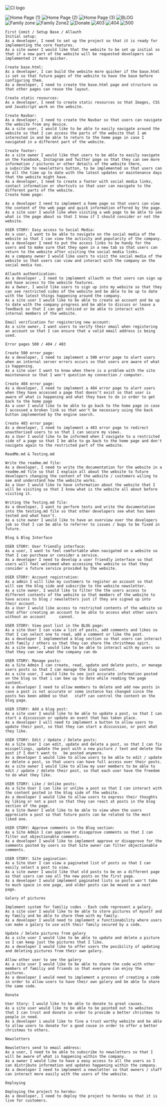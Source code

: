 ![CI logo](https://codeinstitute.s3.amazonaws.com/fullstack/ci_logo_small.png)

![Home Page (1)](https://user-images.githubusercontent.com/96884287/207918586-368adbfa-22fa-48e6-abec-681a4e30eecd.png)
![Home Page (2)](https://user-images.githubusercontent.com/96884287/207918599-2c57ca4d-889c-47f6-b385-b231ded3b46b.png)
![Home Page (3)](https://user-images.githubusercontent.com/96884287/207918605-acea174f-fddb-44f9-9151-6c2ed0e4e9bf.png)
![BLOG](https://user-images.githubusercontent.com/96884287/207918615-28eb3a24-6af6-4b3a-8da6-99dc84b76ded.png)
![Family zone](https://user-images.githubusercontent.com/96884287/207918619-6869b0a2-9490-4738-86b7-b2173a4cc510.png)
![Family Zone2](https://user-images.githubusercontent.com/96884287/207918625-7989c19d-1fcf-42fe-bc71-5501edc483ba.png)
![Donate](https://user-images.githubusercontent.com/96884287/207918634-027837b0-6687-4853-b93e-085465adb7ff.png)
![403](https://user-images.githubusercontent.com/96884287/207918704-72af0fc8-4bcf-4092-9cde-2a0e8424f009.png)
![404](https://user-images.githubusercontent.com/96884287/207918712-08ef67fd-1ed0-47ec-ab10-b75cc44fcaf1.png)
![500](https://user-images.githubusercontent.com/96884287/207918719-107601c9-effe-442a-8fc9-bfc9eb008978.png)


	First Comit / Setup Base / Allauth 
	Initial setup:
	As a developer, I need to set up the project so that it is ready for implementing the core features.
	As a site owner I would like that the website to be set up initial so that if a new part of the website will be requested developers can implemented it more quicker.
	
	Create base.html:
	As a developer, I can build the website more quicker if the base.html is set so that future pages of the website to have the base before configuring them.
	As a developer, I need to create the base.html page and structure so that other pages can reuse the layout.
	
	Create static resources:
	As a developer, I need to create static resources so that Images, CSS and JavaScript work on the website.
	
	Create Navbar:
	As a developer, I need to create the Navbar so that users can navigate the website from any device.
	As a site user, I would like to be able to easily navigate around the website so that I can access the parts of the website that I am interested in and be able to return to the home page in case I navigated in a different part of the website.
	
	Create footer:
	As a site owner I would like that users to be able to easily navigate on the Facebook, Instagram and Twitter page so that they can see more information / pictures or other details of the website there,
	a subscribe to newsletters button, to be implemented so that users can be all the time up to date with the latest updates or maintenance days that the website might have.
	As a developer, I need to create a footer with social media links, contact information or shortcuts so that user can navigate to the different parts of the website.
	Create home page:
	
	As a developer I need to implement a home page so that users can view the content of the web page and quick information offered by the page.
	As a site user I would like when visiting a web page to be able to see what is the page about so that I know if I should consider or not the website.
	
	USER STORY: Easy access to Social Media:
	As a user, I want to be able to navigate on the social media of the website so that I can view the activity and popularity of the company.
	As a developer I need to put the access links to be handy for the users and to make sure that they open in a new tab so that users can return to the website after visiting the social media links.
	As a company owner I would like users to visit the social media of the website so that users can view and interact with the company on the social media too.
	
	Allauth authentication:
	As a developer , I need to implement allauth so that users can sign up and have access to the website features.
	As a Owner, I would like users to sign up into my website so that they can see restricted sides of the website and be able to be up to date with the latest things happening around the company.
	As a site user I would like to be able to create an account and be up to date with the company progress and be able to discuss or leave a feedback so that I can get noticed or be able to interact with internal members of the website.
	
	Email verification for registering new account:
	As a site owner, I want users to verify their email when registering an account so that I can ensure that a valid email address is being used.
	
	Error pages 500 / 404 / 403
	
	Create 500 error page:
	As a developer, I need to implement a 500 error page to alert users when an internal server errors occurs so that users are aware of what is happening.
	As a site user I want to know when there is a problem with the site maintenance so that I won't question my connection / computer.
	
	Create 404 error page:
	As a developer, I need to implement a 404 error page to alert users when they have accessed a page that doesn’t exist so that user is aware of what is happening and what they have to do in order to get back to the home page
	As a user I would like to be able to go back to the home page in case I accessed a broken link so that won't be necessary using the back button implemented by the engine search.
	
	Create 403 error page:
	As a developer, I need to implement a 403 error page to redirect unauthorised users to so that I can secure my views.
	As a User I would like to be informed when I navigate to a restricted side of a page so that I be able to go back to the home page and don't navigate again to the restricted part of the website.
	
	ReadMe.md & Testing.md
	
	Write the readme.md file:
	As a developer, I need to write the documentation for the website in a readme.md file so that I explain all about the website to future developers changing the content of the website / customers wiling to see and understand how the website works.
	As a User I would like to have information about the website that I will be visiting so that I know what is the website all about before visiting it.
	
	Writing the Testing.md file:
	As a developer, I want to perform tests and write the documentation into the testing.md file so that other developers see what has been tested and what hasn’t.
	As a site owner I would like to have an overview over the developers job so that I can be able to referrer to issues / bugs to be fixed in future.
	
	Blog & Blog Interface
	
	USER STORY: User friendly interface:
	As a user, I want to feel comfortable when navigated on a website so that I can purchase or consider a service.
	As a developer I need to develop a user friendly interface so that users will feel welcomed when accessing the website so that they consider a future service provided by the website.
	
	USER STORY: Account registration:
	As a admin I will like my customers to register an account so that will see the blog side and subscribe to the website newsletter.
	As a site owner, I would like to filter the the users access to different contents of the website so that members of the website to have access to blog / newsletters just if they are signed up into their account.
	As a User I would like access to restricted contents of the website so that after creating an account to be able to access what other users without an account      cannot.
	
	USER STORY: View post list in the BLOG page:
	As a site User I can view a list of posts, add comments and likes so that I can select one to read, add a comment or like the post.
	As a developer I implemented a blog section so that users can interact with family / others so that they can share the christhmas spirt. 
	As a site owner, I would like to be able to interact with my users so that they can see what the company can do
	
	USER STORY: Manage posts:
	As a Site Admin I can create, read, update and delete posts, or manage users posts so that I can manage the blog content.
	As a site user, I would like to see just accurate information posted on the blog so that i can bee up to date while reading the page content.
	As a developer I need to allow members to delete and add new posts in case a post is not accurate or some instance has changed since the posts has been added so that   staff can control the content on the blog page.
	
	USER STORY: Add a blog post:
	As a site user I would like to be able to update a post, so that I can start a discussion or update an event that has taken place.
	As a developer I will need to implement a button to allow users to update their post, so that they can start a discussion, or post what they like.
	
	USER STORY: Edit / Update / Delete posts:
	As a Site User I can edit, update and delete a post, so that I can fix misspellings, update the post with a new picture / text and delete the post if I don't want to   be posted anymore.
	As a developer I would like to allow users to be able to edit / update or delete a post, so that users can have full access over their posts.
	As a site owner I would like to allow my user members to be able to edit / update / delete their post, so that each user have the freedom to do what they like.
	
	USER STORY: Like / Unlike posts:
	As a Site User I can like or unlike a post so that I can interact with the content posted in the blog side of the website.
	As a developer I would like to allow users to express their thoughts by liking or not a post so that they can react at posts in the blog section of the page.
	As a Site Owner I wold like to be able to view when the users appreciate a post so that future posts can be related to the most liked one.
	
	USER STORY: Approve comments in the Blog section:
	As a Site Admin I can approve or disapprove comments so that I can filter out objectionable comments.
	As a developer I would like to implement approve or disapprove for the comments posted by users so that Site owner can filter objectionable comments.
	
	USER STORY: Site pagination:
	As a Site User I can view a paginated list of posts so that I can easily select a post to view.
	As a site owner I would like that old posts to be on a different page so that users can see all the new posts on the first page.
	As a developer I would implement paginated lists so posts won't take to much space in one page, and older posts can be moved on a next page.
	
	Galery of pictures
	
	Implement system for familiy codes - Each code represent a galery.
	As a site user I would like to be able to store pictures of myself and my family and be able to share them with my family. 
	As a developer I would need to implement a functionability where users can make a galary to use with their family secured by a code.
	
	Update / Delete pictures from galery
	As a site user I would like to be able to update and delete a picture so I can keep just the pictures that I like.
	As a developer I would like to offer users the posibility of updating and deleting pictures from their own galery.  
	
	Allow other user to see the galery
	As a site user I would like to be able to share the code with other members of familiy and friends so that everyone can enjoy the pictures.
	As a developer I would need to implement a process of creating a code in order to allow users to have their own galery and be able to share the same code.
	
	Donate
	
	User Story: I would like to be able to donate to great causes. 
	As a site user would like to be able to be pointed out to websites that I can trust and donate in order to provide a better christmas to people in need.
	As a developer i would like to fine a trust worthy website and be able to allow users to donate for a good couse in order to offer a better christmas to others.
		
	Newsletters
	
	Newsletters send to email address:
	As a user, I need to be able to subscribe to newsletters so that I will be aware of what is happening within the company.
	As a owner I would like to have a easy access to all the users so I can distribute information and updates happening within the company.
	As a developer I need to implement a newsletter so that owners / staff can interact more easily with the users of the website.
	
	Deploying
	
	Deploying the project to heroku:
	As a developer, I need to deploy the project to heroku so that it is live for customers.
